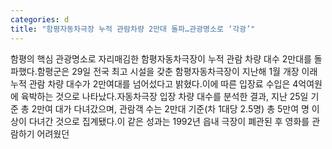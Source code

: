 ```yaml
---
categories: d
title: "함평자동차극장 누적 관람차량 2만대 돌파…관광명소로 ‘각광’"
---
```

함평의 핵심 관광명소로 자리매김한 함평자동차극장이 누적 관람 차량 대수 2만대를 돌파했다.함평군은 29일 전국 최고 시설을 갖춘 함평자동차극장이 지난해 1월 개장 이래 누적 관람 차량 대수가 2만여대를 넘어섰다고 밝혔다.이에 따른 입장료 수입은 4억여원에 육박하는 것으로 나타났다.자동차극장 입장 차량 대수를 분석한 결과, 지난 25일 기준 총 2만여 대가 다녀갔으며, 관람객 수는 2만대 기준(차 1대당 2.5명) 총 5만여 명 이상이 다녀간 것으로 집계됐다.이 같은 성과는 1992년 읍내 극장이 폐관된 후 영화를 관람하기 어려웠던